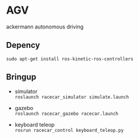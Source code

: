 # AGV
ackermann autonomous driving

## Depency

```
sudo apt-get install ros-kinetic-ros-controllers
```

## Bringup

* simulator  
`roslaunch racecar_simulator simulate.launch`

* gazebo  
`roslaunch racecar_gazebo racecar.launch`

* keyboard teleop  
`rosrun racecar_control keyboard_teleop.py`
